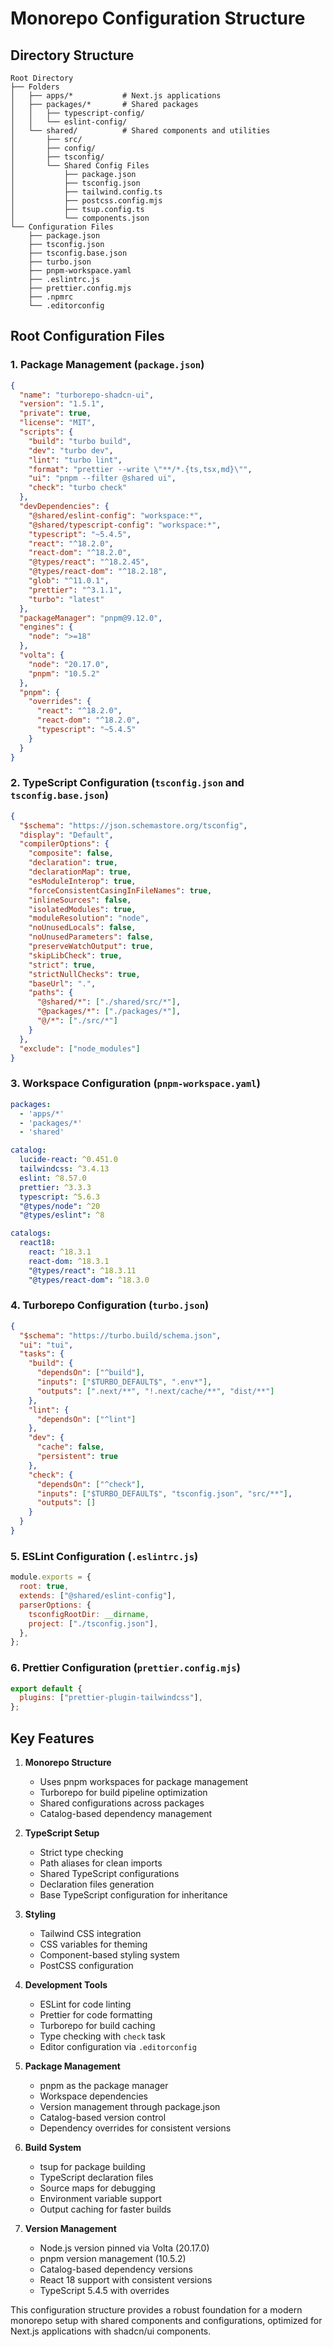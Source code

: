 # Monorepo Configuration Structure

## Directory Structure

```
Root Directory
├── Folders
│   ├── apps/*           # Next.js applications
│   ├── packages/*       # Shared packages
│   │   ├── typescript-config/
│   │   └── eslint-config/
│   └── shared/          # Shared components and utilities
│       ├── src/
│       ├── config/
│       ├── tsconfig/
│       └── Shared Config Files
│           ├── package.json
│           ├── tsconfig.json
│           ├── tailwind.config.ts
│           ├── postcss.config.mjs
│           ├── tsup.config.ts
│           └── components.json
└── Configuration Files
    ├── package.json
    ├── tsconfig.json
    ├── tsconfig.base.json
    ├── turbo.json
    ├── pnpm-workspace.yaml
    ├── .eslintrc.js
    ├── prettier.config.mjs
    ├── .npmrc
    └── .editorconfig
```

## Root Configuration Files

### 1. Package Management (`package.json`)
```json
{
  "name": "turborepo-shadcn-ui",
  "version": "1.5.1",
  "private": true,
  "license": "MIT",
  "scripts": {
    "build": "turbo build",
    "dev": "turbo dev",
    "lint": "turbo lint",
    "format": "prettier --write \"**/*.{ts,tsx,md}\"",
    "ui": "pnpm --filter @shared ui",
    "check": "turbo check"
  },
  "devDependencies": {
    "@shared/eslint-config": "workspace:*",
    "@shared/typescript-config": "workspace:*",
    "typescript": "~5.4.5",
    "react": "^18.2.0",
    "react-dom": "^18.2.0",
    "@types/react": "^18.2.45",
    "@types/react-dom": "^18.2.18",
    "glob": "^11.0.1",
    "prettier": "^3.1.1",
    "turbo": "latest"
  },
  "packageManager": "pnpm@9.12.0",
  "engines": {
    "node": ">=18"
  },
  "volta": {
    "node": "20.17.0",
    "pnpm": "10.5.2"
  },
  "pnpm": {
    "overrides": {
      "react": "^18.2.0",
      "react-dom": "^18.2.0",
      "typescript": "~5.4.5"
    }
  }
}
```

### 2. TypeScript Configuration (`tsconfig.json` and `tsconfig.base.json`)
```json
{
  "$schema": "https://json.schemastore.org/tsconfig",
  "display": "Default",
  "compilerOptions": {
    "composite": false,
    "declaration": true,
    "declarationMap": true,
    "esModuleInterop": true,
    "forceConsistentCasingInFileNames": true,
    "inlineSources": false,
    "isolatedModules": true,
    "moduleResolution": "node",
    "noUnusedLocals": false,
    "noUnusedParameters": false,
    "preserveWatchOutput": true,
    "skipLibCheck": true,
    "strict": true,
    "strictNullChecks": true,
    "baseUrl": ".",
    "paths": {
      "@shared/*": ["./shared/src/*"],
      "@packages/*": ["./packages/*"],
      "@/*": ["./src/*"]
    }
  },
  "exclude": ["node_modules"]
}
```

### 3. Workspace Configuration (`pnpm-workspace.yaml`)
```yaml
packages:
  - 'apps/*'
  - 'packages/*'
  - 'shared'

catalog:
  lucide-react: ^0.451.0
  tailwindcss: ^3.4.13
  eslint: ^8.57.0
  prettier: ^3.3.3
  typescript: ^5.6.3
  "@types/node": ^20
  "@types/eslint": ^8

catalogs:
  react18:
    react: ^18.3.1
    react-dom: ^18.3.1
    "@types/react": ^18.3.11
    "@types/react-dom": ^18.3.0
```

### 4. Turborepo Configuration (`turbo.json`)
```json
{
  "$schema": "https://turbo.build/schema.json",
  "ui": "tui",
  "tasks": {
    "build": {
      "dependsOn": ["^build"],
      "inputs": ["$TURBO_DEFAULT$", ".env*"],
      "outputs": [".next/**", "!.next/cache/**", "dist/**"]
    },
    "lint": {
      "dependsOn": ["^lint"]
    },
    "dev": {
      "cache": false,
      "persistent": true
    },
    "check": {
      "dependsOn": ["^check"],
      "inputs": ["$TURBO_DEFAULT$", "tsconfig.json", "src/**"],
      "outputs": []
    }
  }
}
```

### 5. ESLint Configuration (`.eslintrc.js`)
```javascript
module.exports = {
  root: true,
  extends: ["@shared/eslint-config"],
  parserOptions: {
    tsconfigRootDir: __dirname,
    project: ["./tsconfig.json"],
  },
};
```

### 6. Prettier Configuration (`prettier.config.mjs`)
```javascript
export default {
  plugins: ["prettier-plugin-tailwindcss"],
};
```

## Key Features

1. **Monorepo Structure**
   - Uses pnpm workspaces for package management
   - Turborepo for build pipeline optimization
   - Shared configurations across packages
   - Catalog-based dependency management

2. **TypeScript Setup**
   - Strict type checking
   - Path aliases for clean imports
   - Shared TypeScript configurations
   - Declaration files generation
   - Base TypeScript configuration for inheritance

3. **Styling**
   - Tailwind CSS integration
   - CSS variables for theming
   - Component-based styling system
   - PostCSS configuration

4. **Development Tools**
   - ESLint for code linting
   - Prettier for code formatting
   - Turborepo for build caching
   - Type checking with `check` task
   - Editor configuration via `.editorconfig`

5. **Package Management**
   - pnpm as the package manager
   - Workspace dependencies
   - Version management through package.json
   - Catalog-based version control
   - Dependency overrides for consistent versions

6. **Build System**
   - tsup for package building
   - TypeScript declaration files
   - Source maps for debugging
   - Environment variable support
   - Output caching for faster builds

7. **Version Management**
   - Node.js version pinned via Volta (20.17.0)
   - pnpm version management (10.5.2)
   - Catalog-based dependency versions
   - React 18 support with consistent versions
   - TypeScript 5.4.5 with overrides

This configuration structure provides a robust foundation for a modern monorepo setup with shared components and configurations, optimized for Next.js applications with shadcn/ui components.
